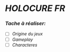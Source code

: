 # _**HOLOCURE FR**_
### *Tache à réaliser:*

- [ ] *Origine du jeux*
- [ ] *Gameplay*
- [ ] *Characteres*
